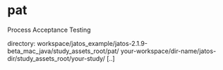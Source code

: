 # pat
Process Acceptance Testing

directory: workspace/jatos_example/jatos-2.1.9-beta_mac_java/study_assets_root/pat/
           your-workspace/dir-name/jatos-dir/study_assets_root/your-study/ [..]
